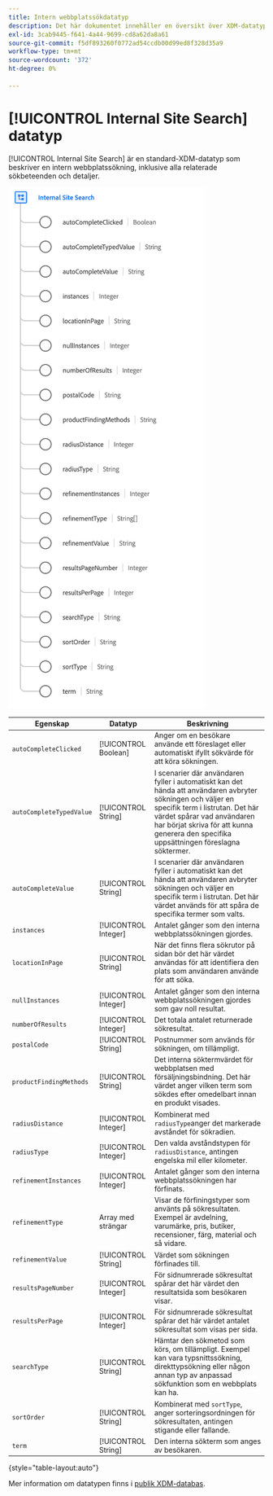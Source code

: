 ```yaml
---
title: Intern webbplatssökdatatyp
description: Det här dokumentet innehåller en översikt över XDM-datatypen för intern webbplatssökning.
exl-id: 3cab9445-f641-4a44-9699-cd8a62da8a61
source-git-commit: f5df893260f0772ad54ccdb00d99ed8f328d35a9
workflow-type: tm+mt
source-wordcount: '372'
ht-degree: 0%

---
```


# [!UICONTROL Internal Site Search] datatyp

[!UICONTROL Internal Site Search] är en standard-XDM-datatyp som beskriver en intern webbplatssökning, inklusive alla relaterade sökbeteenden och detaljer.

![](../images/data-types/internal-site-search.png)

| Egenskap | Datatyp | Beskrivning |
| --- | --- | --- |
| `autoCompleteClicked` | [!UICONTROL Boolean] | Anger om en besökare använde ett föreslaget eller automatiskt ifyllt sökvärde för att köra sökningen. |
| `autoCompleteTypedValue` | [!UICONTROL String] | I scenarier där användaren fyller i automatiskt kan det hända att användaren avbryter sökningen och väljer en specifik term i listrutan. Det här värdet spårar vad användaren har börjat skriva för att kunna generera den specifika uppsättningen föreslagna söktermer. |
| `autoCompleteValue` | [!UICONTROL String] | I scenarier där användaren fyller i automatiskt kan det hända att användaren avbryter sökningen och väljer en specifik term i listrutan. Det här värdet används för att spåra de specifika termer som valts. |
| `instances` | [!UICONTROL Integer] | Antalet gånger som den interna webbplatssökningen gjordes. |
| `locationInPage` | [!UICONTROL String] | När det finns flera sökrutor på sidan bör det här värdet användas för att identifiera den plats som användaren använde för att söka. |
| `nullInstances` | [!UICONTROL Integer] | Antalet gånger som den interna webbplatssökningen gjordes som gav noll resultat. |
| `numberOfResults` | [!UICONTROL Integer] | Det totala antalet returnerade sökresultat. |
| `postalCode` | [!UICONTROL String] | Postnummer som används för sökningen, om tillämpligt. |
| `productFindingMethods` | [!UICONTROL String] | Det interna söktermvärdet för webbplatsen med försäljningsbindning. Det här värdet anger vilken term som sökdes efter omedelbart innan en produkt visades. |
| `radiusDistance` | [!UICONTROL Integer] | Kombinerat med `radiusType`anger det markerade avståndet för sökradien. |
| `radiusType` | [!UICONTROL Integer] | Den valda avståndstypen för `radiusDistance`, antingen engelska mil eller kilometer. |
| `refinementInstances` | [!UICONTROL Integer] | Antalet gånger som den interna webbplatssökningen har förfinats. |
| `refinementType` | Array med strängar | Visar de förfiningstyper som använts på sökresultaten. Exempel är avdelning, varumärke, pris, butiker, recensioner, färg, material och så vidare. |
| `refinementValue` | [!UICONTROL String] | Värdet som sökningen förfinades till. |
| `resultsPageNumber` | [!UICONTROL Integer] | För sidnumrerade sökresultat spårar det här värdet den resultatsida som besökaren visar. |
| `resultsPerPage` | [!UICONTROL Integer] | För sidnumrerade sökresultat spårar det här värdet antalet sökresultat som visas per sida. |
| `searchType` | [!UICONTROL String] | Hämtar den sökmetod som körs, om tillämpligt. Exempel kan vara typsnittssökning, direkttypsökning eller någon annan typ av anpassad sökfunktion som en webbplats kan ha. |
| `sortOrder` | [!UICONTROL String] | Kombinerat med `sortType`, anger sorteringsordningen för sökresultaten, antingen stigande eller fallande. |
| `term` | [!UICONTROL String] | Den interna sökterm som anges av besökaren. |

{style="table-layout:auto"}

Mer information om datatypen finns i [publik XDM-databas](https://github.com/adobe/xdm/blob/master/docs/reference/datatypes/internal-site-search.schema.json).

